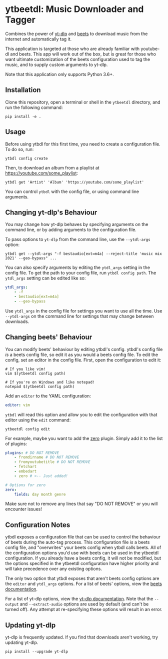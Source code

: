 # ytbeetdl: Music Downloader and Tagger

Combines the power of [yt-dlp](https://github.com/yt-dlp/yt-dlp) and [beets](https://github.com/beetbox/beets) to download music from the internet and automatically tag it.

This application is targeted at those who are already familiar with youtube-dl and beets. This app will work out of the box, but is great for those who want ultimate customization of the beets configuration used to tag the music, and to supply custom arguments to yt-dlp.

Note that this application only supports Python 3.6+.

## Installation

Clone this repository, open a terminal or shell in the `ytbeetdl` directory, and run the following command:

```shell
pip install -e .
```

## Usage

Before using ytbdl for this first time, you need to create a configuration file. To do so, run:

```shell
ytbdl config create
```

Then, to download an album from a playlist at https://youtube.com/some_playlist:

```shell
ytbdl get 'Artist' 'Album' 'https://youtube.com/some_playlist'
```

You can control `ytbdl` with the config file, or using command line arguments.

## Changing yt-dlp's Behaviour

You may change how yt-dlp behaves by specifying arguments on the command line, or by adding arguments to the configuration file.

To pass options to `yt-dlp` from the command line, use the `--ytdl-args` option:

```shell
ytbdl get --ytdl-args "-f bestaudio[ext=m4a] --reject-title 'music mix 2021' --geo-bypass" ...
```

You can also specify arguments by editing the `ytdl_args` setting in the config file. To get the path to your config file, run `ytbdl config path`. The `ytdl_args` setting can be edited like so:

```yaml
ytdl_args:
    - -f
    - bestaudio[ext=m4a]
    - --geo-bypass
```

Use `ytdl_args` in the config file for settings you want to use all the time. Use `--ytdl-args` on the command line for settings that may change between downloads.

## Changing beets' Behaviour

You can modify beets' behaviour by editing ytbdl's config. ytbdl's config file *is* a beets config file, so edit it as you would a beets config file. To edit the config, set an editor in the config file. First, open the configuration to edit it:

```shell
# If you like vim!
vim $(ytbeetdl config path)

# If you're on Windows and like notepad!
notepad $(ytbeetdl config path)
```

Add an `editor` to the YAML configuration:

```yaml
editor: vim
```

`ytbdl` will read this option and allow you to edit the configuration with that editor using the `edit` command:

```shell
ytbeetdl config edit
```

For example, maybe you want to add the [zero](https://beets.readthedocs.io/en/stable/plugins/zero.html) plugin. Simply add it to the list of plugins:

```yaml
plugins: # DO NOT REMOVE
    - fromdirname # DO NOT REMOVE
    - fromyoutubetitle # DO NOT REMOVE
    - fetchart
    - embedart
    - zero # <-- Just added!

# Options for zero
zero:
    fields: day month genre
```

Make sure not to remove any lines that say "DO NOT REMOVE" or you will encounter issues!

## Configuration Notes

ytbdl exposes a configuration file that can be used to control the behaviour of beets during the auto-tag process. This configuration file *is* a beets config file, and "overwrites" your beets config when ytbdl calls beets. All of the configuration options you'd use with beets can be used in the ytbeetdl configuration. If you already have a beets config, it will not be modified, but the options specified in the ytbeetdl configuration have higher priority and will take precedence over any existing options.

The only two option that ytbdl exposes that aren't beets config options are the `editor` and `ytdl_args` options. For a list of beets' options, view the [beets documentation](https://beets.readthedocs.io/en/stable/reference/config.html).

For a list of yt-dlp options, view the [yt-dlp documentation](https://github.com/yt-dlp/yt-dlp#usage-and-options). Note that the `--output` and `--extract-audio` options are used by default (and can't be turned off). Any attempt at re-specifying these options will result in an error.

## Updating yt-dlp

yt-dlp is frequently updated. If you find that downloads aren't working, try updating yt-dlp.

```shell
pip install --upgrade yt-dlp
```
